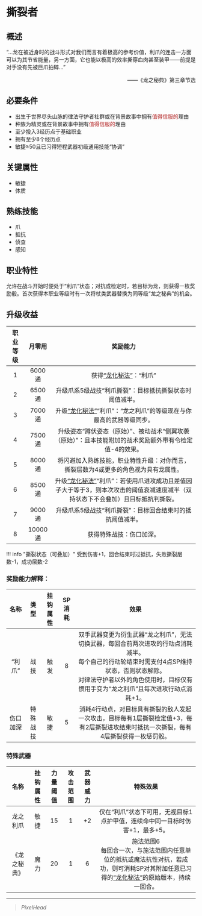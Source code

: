 # 撕裂者

## 概述

“…龙在被近身时的战斗形式对我们而言有着极高的参考价值，利爪的连击一方面可以为其节省能量，另一方面，它也能以极高的效率撕穿血肉甚至装甲——前提是对手没有先被巨爪拍碎…”
<div align="right">——《龙之秘典》第三章节选</div>

## 必要条件

* 出生于世界尽头山脉的律法守护者社群或在背景故事中拥有<font color="#B22222">值得信服的</font>理由
* 种族为精灵或在背景故事中拥有<font color="#B22222">值得信服的</font>理由
* 至少投入3经历点于基础职业
* 拥有至少8个经历点
* 敏捷≥50且已习得短程武器初级通用技能“协调”

## 关键属性

* 敏捷
* 体质

## 熟练技能

* 爪
* 抵抗
* 侦查
* 感知
  
## 职业特性

允许在战斗开始时便处于“利爪”状态；对抗或检定时，若目标为龙，则获得一枚奖励骰。首次获得本职业等级时有一次将杖类武器替换为同等级“龙之秘典”的机会。

## 升级收益

职业等级|月零用|奖励能力
:--:|:--:|:--:
1|6000通|获得<a href="../../../../status/normal/#龙化秘法" target="_blank">“龙化秘法”</a>：“利爪”
2|6500通|升级爪系5级战技“利爪撕裂”：目标抵抗撕裂状态时阈值减半。
3|7000通|升级<a href="../../../../status/normal/#龙化秘法" target="_blank">“龙化秘法”</a>“利爪”：“龙之利爪”的等级现在与你最高的武器等级同步。
4|7500通|升级姿态“蹲伏姿态（原始）”、被动战术“侧翼攻袭（原始）”：且本技能附加的战术奖励额外带有令检定值-4的效果。
5|8000通|将闪避加入熟练技能，职业特性升级：对你而言，撕裂层数为4或更多的角色视为具有龙属性。
6|8500通|升级<a href="../../../../status/normal/#龙化秘法" target="_blank">“龙化秘法”</a>“利爪”：若使用爪进攻成功且差值因子大于等于3，则本次攻击的阈值衰减速度减半（双持状态下不会叠加）且目标抵抗判撕裂。
7|9000通|升级爪系5级战技“利爪撕裂”：目标回合结束时的抵抗阈值减半。
8|10000通|获得特殊战技：伤口加深。

!!! info "撕裂状态（可叠加）"
    受到伤害+1，回合结束时过抵抗，失败撕裂层数-1，成功层数-2 

### 奖励能力解释：

名称|类型|挂钩属性|SP消耗|效果
:--:|:--:|:--:|:--:|:--:
“利爪”|战技|触发|8|双手武器变更为衍生武器“龙之利爪”，无法切换武器，每回合前两次进攻的行动点消耗减半。<br>每个自己的行动轮结束时需支付4点SP维持状态，否则状态解除。<br>对律法守护者以外的角色使用时，目标仅有惯用手变为“龙之利爪”且每次进攻行动点消耗+1。
伤口加深|特殊战技|敏捷|5|消耗4行动点，对目标具有撕裂的敌人发起一次攻击，目标每有1层撕裂检定值+3，每有2层撕裂进攻结束时抵抗一次撕裂，每有4层撕裂获得一枚惩罚骰。

### 特殊武器

名称|挂钩属性|力量阈值|攻击范围|武器威力|特殊效果
:--:|:--:|:--:|:--:|:--:|:--:
龙之利爪|敏捷|15|1|+2|仅在“利爪”状态下可用，无视目标1点护甲值，连续命中同一目标时伤害+1，最多+5。
《龙之秘典》|魔力|20|1|6|施法范围6<br>每回合一次，与施法范围内任意单位的抵抗或魔法抗性对抗，若成功，则可消耗SP对其附加任意已习得的<a href="../../../../status/normal/#龙化秘法" target="_blank">“龙化秘法”</a>的原始版本，持续一回合。

---

> *PixelHead*